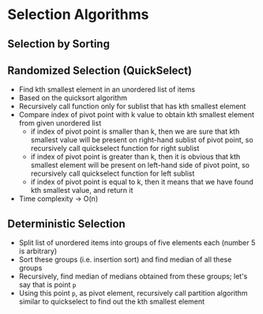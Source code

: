 # Selection Algorithms

## Selection by Sorting

## Randomized Selection (QuickSelect)

- Find kth smallest element in an unordered list of items
- Based on the quicksort algorithm
- Recursively call function only for sublist that has kth smallest element
- Compare index of pivot point with k value to obtain kth smallest element from given unordered list
    - if index of pivot point is smaller than k, then we are sure that kth smallest value will be
      present on right-hand sublist of pivot point, so recursively call quickselect function for
      right sublist
    - if index of pivot point is greater than k, then it is obvious that kth smallest element will
      be present on left-hand side of pivot point, so recursively call quickselect function for left
      sublist
    - if index of pivot point is equal to k, then it means that we have found kth smallest value,
      and return it
- Time complexity -> O(n)

## Deterministic Selection

- Split list of unordered items into groups of five elements each (number 5 is arbitrary)
- Sort these groups (i.e. insertion sort) and find median of all these groups
- Recursively, find median of medians obtained from these groups; let's say that is point `p`
- Using this point `p`, as pivot element, recursively call partition algorithm similar to
  quickselect to find out the kth smallest element
